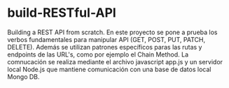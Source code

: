 # build-RESTful-API
Building a REST API from scratch.
En este proyecto se pone a prueba los verbos fundamentales para manipular API (GET, POST, PUT, PATCH, DELETE). 
Además se utilizan patrones específicos paras las rutas y endpoints de las URL's, como por ejemplo el Chain Method.
La comnucación se realiza mediante el archivo javascript app.js y un servidor local Node.js que mantiene comunicación con una base de datos local Mongo DB.

